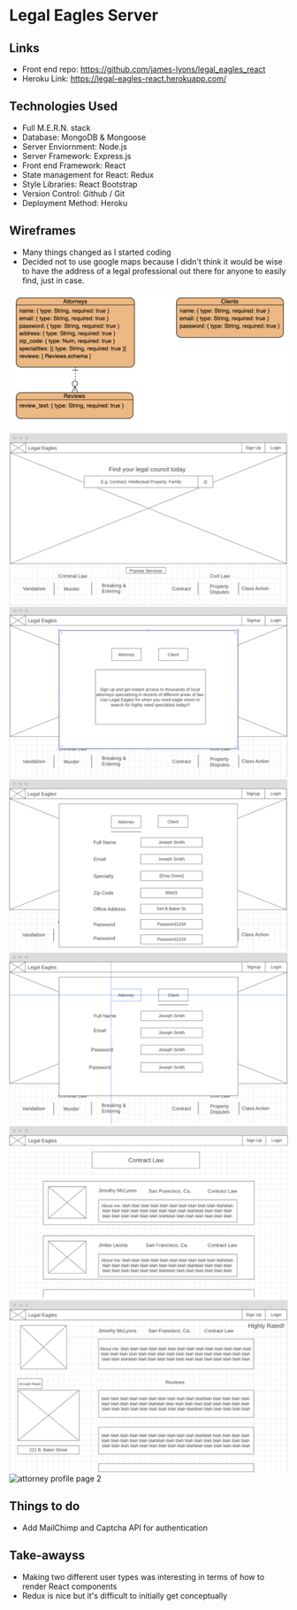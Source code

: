 # Legal Eagles Server

## Links
- Front end repo: https://github.com/james-lyons/legal_eagles_react
- Heroku Link: https://legal-eagles-react.herokuapp.com/

## Technologies Used
- Full M.E.R.N. stack
- Database: MongoDB & Mongoose
- Server Enviornment: Node.js
- Server Framework: Express.js
- Front end Framework: React
- State management for React: Redux
- Style Libraries: React Bootstrap
- Version Control: Github / Git
- Deployment Method: Heroku

## Wireframes
- Many things changed as I started coding
- Decided not to use google maps because I didn't think it would be wise to have the address of a legal professional out there for anyone to easily find, just in case.

![ERD](./Wireframes/ERD.png)
![landing page](./Wireframes/wireframe_1.png)
![register modal](./Wireframes/wireframe_2.png)
![attorney register modal](./Wireframes/wireframe_3.png)
![client register modal](./Wireframes/wireframe_4.png)
![attorney search page](./Wireframes/wireframe_5.png)
![attorney profile page 1](./Wireframes/wireframe_6.png)
![attorney profile page 2](./Wirefranes/wireframe_7.png)

## Things to do
- Add MailChimp and Captcha API for authentication

## Take-awayss
- Making two different user types was interesting in terms of how to render React components
- Redux is nice but it's difficult to initially get conceptually